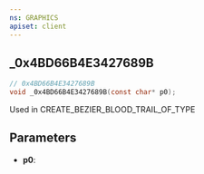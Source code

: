 ```yaml
---
ns: GRAPHICS
apiset: client
---
```

## _0x4BD66B4E3427689B

```c
// 0x4BD66B4E3427689B
void _0x4BD66B4E3427689B(const char* p0);
```

Used in CREATE_BEZIER_BLOOD_TRAIL_OF_TYPE

## Parameters
* **p0**: